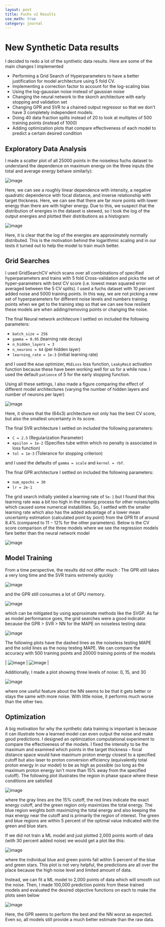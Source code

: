 ```yaml
---
layout: post
title: Fuchs v2 Results
use_math: true
category: journal
---
```


# New Synthetic Data results
I decided to redo a lot of the synthetic data results. Here are some of the main changes I implemented
- Performing a Grid Search of Hyperparameters to have a better justification for model architecture using 5 fold CV.
- Implementing a correction factor to account for the log-scaling bias
- Using the log-gaussian noise instead of gaussian noise
- Changing the neural network to the skorch architecture with early stopping and validation set
- Changing GPR and SVR to a chained output regressor so that we don't have 3 completely independent models.
- Doing 40 data fraction splits instead of 20 to look at multiples of 500 training points (instead of 1000)
- Adding optimization plots that compare effectiveness of each model to predict a certain desired condition

## Exploratory Data Analysis

I made a scatter plot of all 25000 points in the noiseless fuchs dataset to understand the dependence on maximum energy on the three inputs (the total and average energy behave similarly):

![image](https://github.com/ronak-n-desai/ronak-n-desai.github.io/assets/98538788/bd358e15-c008-44a2-ab6b-b5647a57f525)

Here, we can see a roughly linear dependence with intensity, a negative quadratic dependence with focal distance, and inverse relationship with target thickness. Here, we can see that there are far more points with lower energy than there are with higher energy. Due to this, we suspect that the distribution of energies in the dataset is skewed, so I took the log of the output energies and plotted their distributions as a histogram:

![image](https://github.com/ronak-n-desai/ronak-n-desai.github.io/assets/98538788/c506c8aa-f000-4fef-b8f9-f12bd7ac7169)

Here, it is clear that the log of the energies are approximately normally distributed. This is the motivation behind the logarithmic scaling and in our tests it turned out to help the model to train much better.

## Grid Searches
I used GridSearchCV which scans over all combinations of specified hyperparameters and trains with 5 fold Cross-validation and picks the set of hyper-parameters with best CV score (i.e. lowest mean squared error averaged between the 5 CV splits). I used a fuchs dataset with 10 percent added noise and 5000 training points. In this way, we are not picking a new set of hyperparameters for different noise levels and numbers training points when we get to the training step so that we can see how resilient these models are when adding/removing points or changing the noise.

The final Neural network architecure I settled on included the following parameters:

- `batch_size = 256`
- `gamma = 0.95` (learning rate decay)
- `n_hidden_layers = 3`
- `n_neurons = 64` (per hidden layer)
- `learning_rate = 1e-3` (initial learning rate)

and I used the `Adam` optimizer, `MSELoss` loss function, `LeakyReLU` activation function because these have been working well for us for a while now. I used the default `patience` of 5 for the early stopping function. 

Using all these settings, I also made a figure comparing the effect of different model architectures (varying the number of hidden layers and number of neurons per layer)

![image](https://github.com/ronak-n-desai/ronak-n-desai.github.io/assets/98538788/efcd30d3-21f3-49bb-ae9f-3f9a3798e19e)

Here, it shows that the (64x3) architecture not only has the best CV score, but also the smallest uncertainty in its score.

The final SVR architecture I settled on included the following parameters:
- `C = 2.5` (Regularization Parameter)
- `epsilon = 1e-2` (Specifies tube within which no penalty is associated in loss function)
- `tol = 1e-3` (Tolerance for stopping criterion)

and I used the defaults of `gamma = scale` and `kernel = rbf`. 

The final GPR architecture I settled on included the following parameters: 
- `num_epochs = 30`
- `lr = 2e-1`

The grid search initially yielded a learning rate of `5e-1` but I found that this learning rate was a bit too high in the training process for other noises/splits which caused some numerical instabilities.
So, I settled with the smaller learning rate which also has the added advantage of a lower mean uncertainty estimation (calculated point by point) from the GPR fit of around $8.4 \%$ (compared to $11-12 \%$ for the other parameters). 
Below is the CV score comparison of the three models where we see the regression models fare better than the neural network model

![image](https://github.com/ronak-n-desai/ronak-n-desai.github.io/assets/98538788/d46dcf8d-1982-466a-adb8-b68b6ace1cf2)

## Model Training

From a time perspective, the results did not differ much : The GPR still takes a very long time and the SVR trains extremely quickly

![image](https://github.com/ronak-n-desai/ronak-n-desai.github.io/assets/98538788/4aa329f8-7ebc-4dba-85de-013d45972540)

and the GPR still consumes a lot of GPU memory.

![image](https://github.com/ronak-n-desai/ronak-n-desai.github.io/assets/98538788/ae366aed-744a-43ee-8106-ba396989a906)

which can be mitigated by using approximate methods like the SVGP. As far as model performance goes, the grid searches were a good indicator because the GPR > SVR > NN for the MAPE on noiseless testing data:

![image](https://github.com/ronak-n-desai/ronak-n-desai.github.io/assets/98538788/eb9d1628-d915-4b7c-8b3f-59548d3bce8b)

The following plots have the dashed lines as the noiseless testing MAPE and the solid lines as the noisy testing MAPE. We can compare the accuracy with 500 training points and 20000 training points of the models

| ![image](https://github.com/ronak-n-desai/ronak-n-desai.github.io/assets/98538788/f7b0c32d-2853-42a1-92f0-80b68d97bb2f) | ![image](https://github.com/ronak-n-desai/ronak-n-desai.github.io/assets/98538788/e0209b49-c9b9-4f95-a491-65f905be94cb) |

Additionally, I made a plot showing three levels of noise: 0, 15, and 30

![image](https://github.com/ronak-n-desai/ronak-n-desai.github.io/assets/98538788/8a792a7f-6bbd-49a3-9056-9e75a81b9944)

where one useful feature about the NN seems to be that it gets better or stays the same with more noise. With little noise, it performs much worse than the other two.

## Optimization

A big motivation for why the synthetic data training is important is because it can illustrate how a learned model can even output the noise and make good predictions. I designed an optimization computational experiment to compare the effectiveness of the models. I fixed the intensity to be the maximum and examined which points in the target thickness - focal distance space would have maximum proton energy closest to a specified cutoff but also laser to proton conversion efficiency (equivalently total proton energy in our model) to be as high as possible (so long as the maximum proton energy isn't more than $15 \%$ away from the specified cutoff). The following plot illustrates the region in phase space where these conditions are satisfied

![image](https://github.com/ronak-n-desai/ronak-n-desai.github.io/assets/98538788/14da600f-114a-420a-a7fd-a4b78921ce01)

where the gray lines are the $15 \%$ cutoff, the red lines indicate the exact energy cutoff, and the green region only maximizes the total energy. The blue region weights both maximizing the total energy and also keeping the max energy near the cutoff and is primarily the region of interest. The green and blue regions are within 5 percent of the optimal value indicated with the green and blue stars.

If we did not train a ML model and just plotted 2,000 points worth of data (with 30 percent added noise) we would get a plot like this: 

![image](https://github.com/ronak-n-desai/ronak-n-desai.github.io/assets/98538788/c3bc4145-17ce-4e10-9191-de4ef91ee70a)

where the individual blue and green points fall within 5 percent of the blue and green stars. This plot is not very helpful, the predictions are all over the place because the high noise level and limited amount of data.

Instead, we can fit a ML model to 2,000 points of data which will smooth out the noise. Then, I made 100,000 prediction points from these trained models and evaluated the desired objective functions on each to make the plots seen below

![image](https://github.com/ronak-n-desai/ronak-n-desai.github.io/assets/98538788/8e70f8b1-238c-49fd-9a26-13c429ec83c1)

Here, the GPR seems to perform the best and the NN worst as expected. Even so, all models still provide a much better estimate than the raw data.




 















